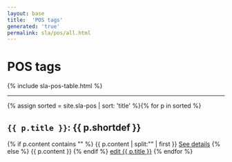 ```yaml
---
layout: base
title:  'POS tags'
generated: 'true'
permalink: sla/pos/all.html
---
```


# POS tags

{% include sla-pos-table.html %}

----------

{% assign sorted = site.sla-pos | sort: 'title' %}{% for p in sorted %}
<a id="al-sla-pos/{{ p.title }}" class="al-dest"/>
<h2><code>{{ p.title }}</code>: {{ p.shortdef }}</h2>
{% if p.content contains "<!--details-->" %}    
{{ p.content | split:"<!--details-->" | first }}
<a href="{{ p.title }}" class="al-doc">See details</a>
{% else %}
{{ p.content }}
{% endif %}
<a href="{{ site.git_edit }}/{% if p.collection %}{{ p.relative_path }}{% else %}{{ p.path }}{% endif %}" target="#">edit {{ p.title }}</a>
{% endfor %}
